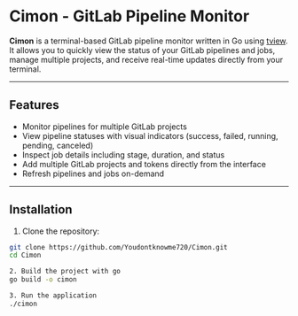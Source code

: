 # Cimon - GitLab Pipeline Monitor

**Cimon** is a terminal-based GitLab pipeline monitor written in Go using [tview](https://github.com/rivo/tview). It allows you to quickly view the status of your GitLab pipelines and jobs, manage multiple projects, and receive real-time updates directly from your terminal.

---

## Features

- Monitor pipelines for multiple GitLab projects
- View pipeline statuses with visual indicators (success, failed, running, pending, canceled)
- Inspect job details including stage, duration, and status
- Add multiple GitLab projects and tokens directly from the interface
- Refresh pipelines and jobs on-demand

---

## Installation

1. Clone the repository:  

```bash
git clone https://github.com/Youdontknowme720/Cimon.git
cd Cimon

2. Build the project with go
go build -o cimon

3. Run the application
./cimon
